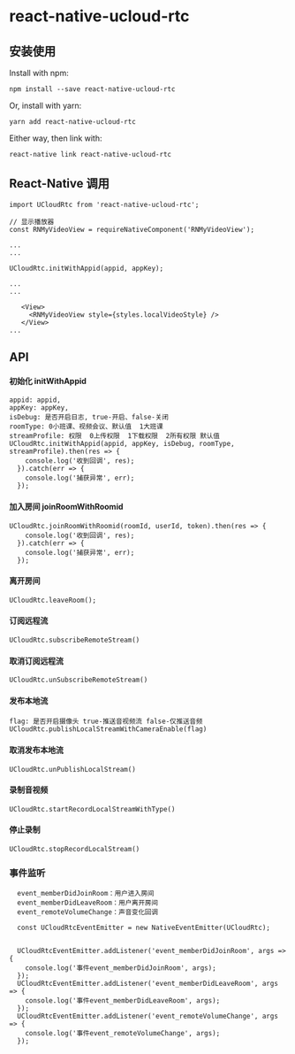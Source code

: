 # react-native-ucloud-rtc

## 安装使用

Install with npm:

 `npm install --save react-native-ucloud-rtc`

Or, install with yarn:

 `yarn add react-native-ucloud-rtc`

Either way, then link with:

 `react-native link react-native-ucloud-rtc`

 ## React-Native 调用

 ```
 import UCloudRtc from 'react-native-ucloud-rtc';

// 显示播放器
const RNMyVideoView = requireNativeComponent('RNMyVideoView');

...
...

UCloudRtc.initWithAppid(appid, appKey);

...
...

    <View>
      <RNMyVideoView style={styles.localVideoStyle} />
    </View>   
...
```
## API
#### 初始化 initWithAppid
```
appid: appid,
appKey: appKey,
isDebug: 是否开启日志, true-开启、false-关闭
roomType: 0小班课、视频会议、默认值  1大班课    
streamProfile: 权限  0上传权限  1下载权限  2所有权限 默认值
UCloudRtc.initWithAppid(appid, appKey, isDebug, roomType, streamProfile).then(res => {
    console.log('收到回调', res);
  }).catch(err => {
    console.log('捕获异常', err);
  });
```
#### 加入房间 joinRoomWithRoomid
```
UCloudRtc.joinRoomWithRoomid(roomId, userId, token).then(res => {
    console.log('收到回调', res);
  }).catch(err => {
    console.log('捕获异常', err);
  });
```
#### 离开房间
```
UCloudRtc.leaveRoom();
```
#### 订阅远程流
 ```
 UCloudRtc.subscribeRemoteStream()
 ```
#### 取消订阅远程流
 ```
 UCloudRtc.unSubscribeRemoteStream()
 ```
#### 发布本地流
 ```
 flag: 是否开启摄像头 true-推送音视频流 false-仅推送音频
 UCloudRtc.publishLocalStreamWithCameraEnable(flag)
 ```
#### 取消发布本地流
 ```
 UCloudRtc.unPublishLocalStream()
 ```
#### 录制音视频
 ```
 UCloudRtc.startRecordLocalStreamWithType()
 ```
#### 停止录制
 ```
 UCloudRtc.stopRecordLocalStream()
```

### 事件监听
```
  event_memberDidJoinRoom：用户进入房间
  event_memberDidLeaveRoom：用户离开房间
  event_remoteVolumeChange：声音变化回调

  const UCloudRtcEventEmitter = new NativeEventEmitter(UCloudRtc);

  
  UCloudRtcEventEmitter.addListener('event_memberDidJoinRoom', args => {
    console.log('事件event_memberDidJoinRoom', args);
  });
  UCloudRtcEventEmitter.addListener('event_memberDidLeaveRoom', args => {
    console.log('事件event_memberDidLeaveRoom', args);
  });
  UCloudRtcEventEmitter.addListener('event_remoteVolumeChange', args => {
    console.log('事件event_remoteVolumeChange', args);
  });
```